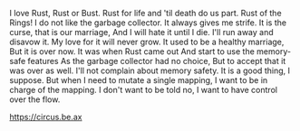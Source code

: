 I love Rust,
Rust or Bust.
Rust for life and 'til death do us part.
Rust of the Rings!
I do not like the garbage collector.
It always gives me strife.
It is the curse, that is our marriage,
And I will hate it until I die.
I'll run away and disavow it.
My love for it will never grow.
It used to be a healthy marriage,
But it is over now.
It was when Rust came out
And start to use the memory-safe features
As the garbage collector had no choice,
But to accept that it was over as well.
I'll not complain about memory safety.
It is a good thing, I suppose.
But when I need to mutate a single mapping,
I want to be in charge of the mapping.
I don't want to be told no,
I want to have control over the flow.

 https://circus.be.ax

